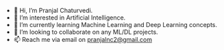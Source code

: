 - 👋 Hi, I’m Pranjal Chaturvedi.
- 👀 I’m interested in Artificial Intelligence.
- 🌱 I’m currently learning Machine Learning and Deep Learning concepts.
- 💞️ I’m looking to collaborate on any ML/DL projects.
- 📫 Reach me via email on pranjalnc2@gmail.com

<!---
pranjal-chaturvedi/pranjal-chaturvedi is a ✨ special ✨ repository because its `README.md` (this file) appears on your GitHub profile.
You can click the Preview link to take a look at your changes.
--->
